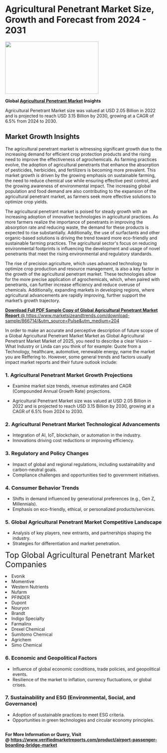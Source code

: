 <H1>Agricultural Penetrant Market Size, Growth and Forecast from 2024 - 2031</H1><img class="aligncenter size-medium wp-image-584254" src="https://thirdeyenews.in/wp-content/uploads/2024/09/Global-Market-Research-300x168.jpeg" alt="" width="300" height="168" /><p><strong>Global&nbsp;<a href="https://www.marketsizeandtrends.com/download-sample/866714/&amp;utm_source=Pulse&amp;utm_medium=204">Agricultural Penetrant Market</a> Insights</strong></p><p>Agricultural Penetrant Market size was valued at USD 2.05 Billion in 2022 and is projected to reach USD 3.15 Billion by 2030, growing at a CAGR of 6.5% from 2024 to 2030.</p><p><h2>Market Growth Insights</h2> <p>The agricultural penetrant market is witnessing significant growth due to the increasing demand for efficient crop protection products and the rising need to improve the effectiveness of agrochemicals. As farming practices evolve, the adoption of agricultural penetrants that enhance the absorption of pesticides, herbicides, and fertilizers is becoming more prevalent. This market growth is driven by the growing emphasis on sustainable farming, the need to reduce chemical use while ensuring effective pest control, and the growing awareness of environmental impact. The increasing global population and food demand are also contributing to the expansion of the agricultural penetrant market, as farmers seek more effective solutions to optimize crop yields.</p> <p><a href="javascript:void(0)"></a></p> <p>The agricultural penetrant market is poised for steady growth with an increasing adoption of innovative technologies in agricultural practices. As more farmers realize the importance of penetrants in improving the absorption rate and reducing waste, the demand for these products is expected to rise substantially. Additionally, the use of surfactants and other organic-based solutions is driving the trend toward more eco-friendly and sustainable farming practices. The agricultural sector's focus on reducing environmental footprints is influencing the development and usage of novel penetrants that meet the rising environmental and regulatory standards.</p> <p>The rise of precision agriculture, which uses advanced technology to optimize crop production and resource management, is also a key factor in the growth of the agricultural penetrant market. These technologies allow for the more precise application of agrochemicals, which, when paired with penetrants, can further increase efficiency and reduce overuse of chemicals. Additionally, expanding markets in developing regions, where agricultural advancements are rapidly improving, further support the market’s growth trajectory.</p> <p><a href="javascript:void(0)"></p><p><span class=""><strong>Download Full PDF Sample Copy of Global Agricultural Penetrant Market Report</strong> @ <a href="https://www.marketsizeandtrends.com/download-sample/866714/&amp;utm_source=Pulse&amp;utm_medium=204" target="_blank">https://www.marketsizeandtrends.com/download-sample/866714/&amp;utm_source=Pulse&amp;utm_medium=204</a></span></p><p>In order to make an accurate and perceptive description of future scope of a Global&nbsp;Agricultural Penetrant Market Market as Global&nbsp;Agricultural Penetrant Market Market of 2025, you need to describe a clear Vision &ndash; What Industry or Linda can you think of for example: Quote from a Technology, healthcare, automotive, renewable energy, name the market you are Reffering to. However, some general trends and factors usually impact market reports and their future outlook include:</p><h3>1.&nbsp;<strong>Agricultural Penetrant Market Growth Projections</strong></h3><ul><li>Examine market size trends, revenue estimates and CAGR (Compounded Annual Growth Rate) projections.</li><li><p>Agricultural Penetrant Market size was valued at USD 2.05 Billion in 2022 and is projected to reach USD 3.15 Billion by 2030, growing at a CAGR of 6.5% from 2024 to 2030.</p></li></ul><h3>2.&nbsp;<strong>Agricultural Penetrant Market Technological Advancements</strong></h3><ul><li>Integration of AI, IoT, blockchain, or automation in the industry.</li><li>Innovations driving cost reductions or improving efficiency.</li></ul><h3>3.&nbsp;<strong>Regulatory and Policy Changes</strong></h3><ul><li>Impact of global and regional regulations, including sustainability and carbon-neutral goals.</li><li>Compliance challenges and opportunities tied to government initiatives.</li></ul><h3>4.&nbsp;<strong>Consumer Behavior Trends</strong></h3><ul><li>Shifts in demand influenced by generational preferences (e.g., Gen Z, Millennials).</li><li>Emphasis on eco-friendly, ethical, or personalized products/services.</li></ul><h3>5.&nbsp;<strong>Global Agricultural Penetrant Market Competitive Landscape</strong></h3><ul><li>Analysis of key players, new entrants, and partnerships shaping the industry.</li><li>Strategies for differentiation and market penetration.</li></ul><p data-pm-slice="1 1 []"><span style="color: inherit; font-family: inherit; font-size: 25px;">Top Global Agricultural Penetrant Market Companies</span></p><div class="" data-test-id=""><p><li>Evonik</li><li> Momentive</li><li> Western Nutrients</li><li> Nufarm</li><li> PFINDER</li><li> Dupont</li><li> Nouryon</li><li> Brandt</li><li> Indigo Specialty</li><li> Farmalinx</li><li> Drexel Chemical</li><li> Sumitomo Chemical</li><li> Agrichem</li><li> Simo Chemical</li></p></div><h3>6.&nbsp;<strong>Economic and Geopolitical Factors</strong></h3><ul><li>Influence of global economic conditions, trade policies, and geopolitical events.</li><li>Resilience of the market to inflation, currency fluctuations, or global crises.</li></ul><h3>7.&nbsp;<strong>Sustainability and ESG (Environmental, Social, and Governance)</strong></h3><ul><li>Adoption of sustainable practices to meet ESG criteria.</li><li>Opportunities in green technologies and circular economy principles.</li></ul><h2><strong style="font-size: 14px;">For More Information or Query, Visit @&nbsp;</strong><a style="background-color: #ffffff; font-size: 14px;" href="https://www.marketsizeandtrends.com/report/agricultural-penetrant-market/" target="_blank">https://www.verifiedmarketreports.com/product/airport-passenger-boarding-bridge-market</a></h2>
